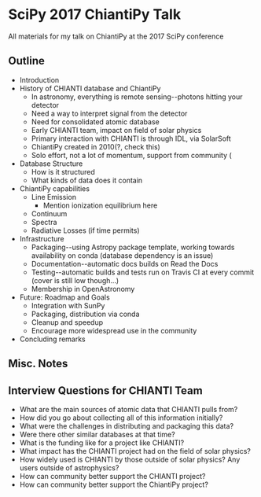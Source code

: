 # SciPy 2017 ChiantiPy Talk
All materials for my talk on ChiantiPy at the 2017 SciPy conference

## Outline
* Introduction
* History of CHIANTI database and ChiantiPy
  * In astronomy, everything is remote sensing--photons hitting your detector
  * Need a way to interpret signal from the detector
  * Need for consolidated atomic database
  * Early CHIANTI team, impact on field of solar physics
  * Primary interaction with CHIANTI is through IDL, via SolarSoft
  * ChiantiPy created in 2010(?, check this)
  * Solo effort, not a lot of momentum, support from community (
* Database Structure
  * How is it structured
  * What kinds of data does it contain
* ChiantiPy capabilities
  * Line Emission
    * Mention ionization equilibrium here
  * Continuum
  * Spectra
  * Radiative Losses (if time permits)
* Infrastructure
  * Packaging--using Astropy package template, working towards availability on conda (database dependency is an issue)
  * Documentation--automatic docs builds on Read the Docs 
  * Testing--automatic builds and tests run on Travis CI at every commit (cover is still low though...)
  * Membership in OpenAstronomy
* Future: Roadmap and Goals
  * Integration with SunPy
  * Packaging, distribution via conda
  * Cleanup and speedup
  * Encourage more widespread use in the community
* Concluding remarks
  
## Misc. Notes

##  Interview Questions for CHIANTI Team
* What are the main sources of atomic data that CHIANTI pulls from?
* How did you go about collecting all of this information initially?
* What were the challenges in distributing and packaging this data?
* Were there other similar databases at that time?
* What is the funding like for a project like CHIANTI?
* What impact has the CHIANTI project had on the field of solar physics?
* How widely used is CHIANTI by those outside of solar physics? Any users outside of astrophysics?
* How can community better support the CHIANTI project?
* How can community better support the ChiantiPy project?
